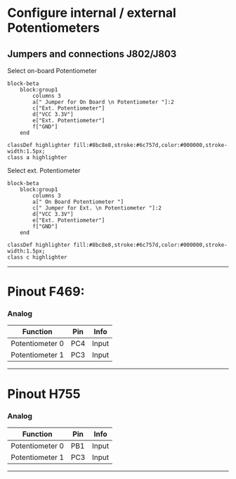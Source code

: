 # Configure internal / external Potentiometers

## Jumpers and connections J802/J803

Select on-board Potentiometer
```mermaid
block-beta
    block:group1
        columns 3
        a[" Jumper for On Board \n Potentiometer "]:2
        c["Ext. Potentiometer"]
        d["VCC 3.3V"]
        e["Ext. Potentiometer"]
        f["GND"]
    end

classDef highlighter fill:#8bc8e8,stroke:#6c757d,color:#000000,stroke-width:1.5px;
class a highlighter
```

Select ext. Potentiometer
```mermaid
block-beta
    block:group1
        columns 3
        a[" On Board Potentiometer "]
        c[" Jumper for Ext. \n Potentiometer "]:2
        d["VCC 3.3V"]
        e["Ext. Potentiometer"]
        f["GND"]
    end

classDef highlighter fill:#8bc8e8,stroke:#6c757d,color:#000000,stroke-width:1.5px;
class c highlighter
```

---

# Pinout F469:

### Analog
| Function | Pin | Info |
|----------|-----|------|
| Potentiometer 0   | PC4 | Input |
| Potentiometer 1   | PC3 | Input |

---

# Pinout H755

### Analog
| Function | Pin | Info |
|----------|-----|------|
| Potentiometer 0   | PB1 | Input |
| Potentiometer 1   | PC3 | Input |

---
